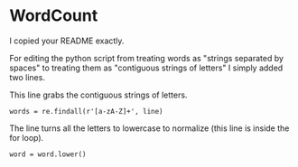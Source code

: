# WordCount

I copied your README exactly.

For editing the python script from treating words as "strings separated by spaces" to treating them as "contiguous strings of letters" I simply added two lines.

This line grabs the contiguous strings of letters.
```
words = re.findall(r'[a-zA-Z]+', line)
```

The line turns all the letters to lowercase to normalize (this line is inside the for loop).
```
word = word.lower()
```
